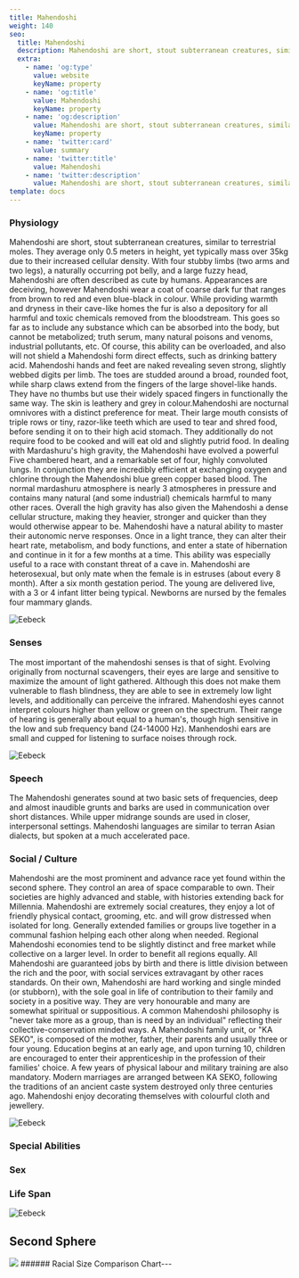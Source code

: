 ```yaml
---
title: Mahendoshi
weight: 140
seo:
  title: Mahendoshi
  description: Mahendoshi are short, stout subterranean creatures, similar to terrestrial moles. They average only 0.5 meters in height, yet typically mass over 35kg due to their increased cellular density. 
  extra:
    - name: 'og:type'
      value: website
      keyName: property
    - name: 'og:title'
      value: Mahendoshi
      keyName: property
    - name: 'og:description'
      value: Mahendoshi are short, stout subterranean creatures, similar to terrestrial moles. They average only 0.5 meters in height, yet typically mass over 35kg due to their increased cellular density. 
      keyName: property
    - name: 'twitter:card'
      value: summary
    - name: 'twitter:title'
      value: Mahendoshi
    - name: 'twitter:description'
      value: Mahendoshi are short, stout subterranean creatures, similar to terrestrial moles. They average only 0.5 meters in height, yet typically mass over 35kg due to their increased cellular density. 
template: docs
---
```


### Physiology
Mahendoshi are short, stout subterranean creatures, similar to terrestrial moles. They average only 0.5 meters in height, yet typically mass over 35kg due to their increased cellular density. With four stubby limbs (two arms and two legs), a naturally occurring pot belly, and a large fuzzy head, Mahendoshi are often described as cute by humans. Appearances are deceiving, however Mahendoshi wear a coat of coarse dark fur that ranges from brown to red and even blue-black in colour. While providing warmth and dryness in their cave-like homes the fur is also a depository for all harmful and toxic chemicals removed from the bloodstream. This goes so far as to include any substance which can be absorbed into the body, but cannot be metabolized; truth serum, many natural poisons and venoms, industrial pollutants, etc. Of course, this ability can be overloaded, and also will not shield a Mahendoshi form direct effects, such as drinking battery acid. Mahendoshi hands and feet are naked revealing seven strong, slightly webbed digits per limb. The toes are studded around a broad, rounded foot, while sharp claws extend from the fingers of the large shovel-like hands. They have no thumbs but use their widely spaced fingers in functionally the same way. The skin is leathery and grey in colour.Mahendoshi are nocturnal omnivores with a distinct preference for meat. Their large mouth consists of triple rows or tiny, razor-like teeth which are used to tear and shred food, before sending it on to their high acid stomach. They additionally do not require food to be cooked and will eat old and slightly putrid food. In dealing with Mardashuru's high gravity, the Mahendoshi have evolved a powerful Five chambered heart, and a remarkable set of four, highly convoluted lungs. In conjunction they are incredibly efficient at exchanging oxygen and chlorine through the Mahendoshi blue green copper based blood. The normal mardashuru atmosphere is nearly 3 atmospheres in pressure and contains many natural (and some industrial) chemicals harmful to many other races. Overall the high gravity has also given the Mahendoshi a dense cellular structure, making they heavier, stronger and quicker than they would otherwise appear to be. Mahendoshi have a natural ability to master their autonomic nerve responses. Once in a light trance, they can alter their heart rate, metabolism, and body functions, and enter a state of hibernation and continue in it for a few months at a time. This ability was especially useful to a race with constant threat of a cave in. Mahendoshi are heterosexual, but only mate when the female is in estruses (about every 8 month). After a six month gestation period. The young are delivered live, with a 3 or 4 infant litter being typical. Newborns are nursed by the females four mammary glands.

![Eebeck](/images/Mahendoshi_grey.jpg)</p>

### Senses
The most important of the mahendoshi senses is that of sight. Evolving originally from nocturnal scavengers, their eyes are large and sensitive to maximize the amount of light gathered. Although this does not make them vulnerable to flash blindness, they are able to see in extremely low light levels, and additionally can perceive the infrared. Mahendoshi eyes cannot interpret colours higher than yellow or green on the spectrum.
Their range of hearing is generally about equal to a human's, though high sensitive in the low and sub frequency band (24-14000 Hz). Manhendoshi ears are small and cupped for listening to surface noises through rock.

![Eebeck](/images/Mahendoshi_heart.jpg)</p>

### Speech
The Mahendoshi generates sound at two basic sets of frequencies, deep and almost inaudible grunts and barks are used in communication over short distances. While upper midrange sounds are used in closer, interpersonal settings. Mahendoshi languages are similar to terran Asian dialects, but spoken at a much accelerated pace.</p>

### Social / Culture
Mahendoshi are the most prominent and advance race yet found within the second sphere. They control an area of space comparable to own. Their societies are highly advanced and stable, with histories extending back for Millennia.
Mahendoshi are extremely social creatures, they enjoy a lot of friendly physical contact, grooming, etc. and will grow distressed when isolated for long. Generally extended families or groups live together in a communal fashion helping each other along when needed. Regional Mahendoshi economies tend to be slightly distinct and free market while collective on a larger level. In order to benefit all regions equally. All Mahendoshi are guaranteed jobs by birth and there is little division between the rich and the poor, with social services extravagant by other races standards.
On their own, Mahendoshi are hard working and single minded (or stubborn), with the sole goal in life of contribution to their family and society in a positive way. They are very honourable and many are somewhat spiritual or suppositious. A common Mahendoshi philosophy is "never take more as a group, than is need by an individual" reflecting their collective-conservation minded ways.
A Mahendoshi family unit, or "KA SEKO", is composed of the mother, father, their parents and usually three or four young. Education begins at an early age, and upon turning 10, children are encouraged to enter their apprenticeship in the profession of their families' choice. A few years of physical labour and military training are also mandatory. Modern marriages are arranged between KA SEKO, following the traditions of an ancient caste system destroyed only three centuries ago. Mahendoshi enjoy decorating themselves with colourful cloth and jewellery.</p>
![Eebeck](/images/MahendoshiAnatomical.jpg)</p>

### Special Abilities

### Sex

### Life Span

![Eebeck](/images/Mahendoshi_bw.jpg)</p>

## Second Sphere
<!-- Image Map Generated by http://www.image-map.net/ -->
<img src="/images/RacesSizeChart-02small.png" usemap="#image-map">

<map name="image-map">
    <area target="_self" alt="Aracnian" title="Aracnian" href="https://genesis.theengine.com/docs/races/aracnian/" coords="3,299,130,0" shape="rect">
    <area target="_self" alt="Faborian" title="Faborian" href="https://genesis.theengine.com/docs/races/faborian/" coords="130,299,251,0" shape="rect">
    <area target="_self" alt="Mahendoshi" title="Mahendoshi" href="https://genesis.theengine.com/docs/races/mahendoshi/" coords="315,299,251,1" shape="rect">
    <area target="_self" alt="Vjesperé" title="Vjesperé" href="https://genesis.theengine.com/docs/races/vjespere/" coords="449,0,316,299" shape="rect">
    <area target="_self" alt="Sooaacoli" title="Sooaacoli" href="https://genesis.theengine.com/docs/races/sooacoli/" coords="607,0,451,298" shape="rect">
</map>
###### Racial Size Comparison Chart---
